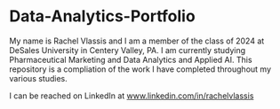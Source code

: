 # Data-Analytics-Portfolio
My name is Rachel Vlassis and I am a member of the class of 2024 at DeSales University in Centery Valley, PA. I am currently studying Pharmaceutical Marketing and Data Analytics and Applied AI. 
This repository is a compliation of the work I have completed throughout my various studies. 

I can be reached on LinkedIn at www.linkedin.com/in/rachelvlassis

